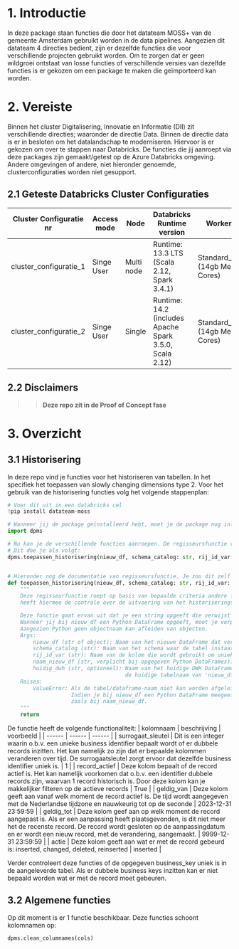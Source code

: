 # 1. Introductie
In deze package staan functies die door het datateam MOSS+ van de gemeente Amsterdam gebruikt worden in de data pipelines. Aangezien dit datateam 4 directies bedient, zijn er dezelfde functies die voor verschillende projecten gebruikt worden. Om te zorgen dat er geen wildgroei ontstaat van losse functies of verschillende versies van dezelfde functies is er gekozen om een package te maken die geïmporteerd kan worden.

# 2. Vereiste
Binnen het cluster Digitalisering, Innovatie en Informatie (DII) zit verschillende directies; waaronder de directie Data. Binnen de directie data is er in besloten om het datalandschap te moderniseren. Hiervoor is er gekozen om over te stappen naar Databricks. De functies die jij aanroept via deze packages zijn gemaakt/getest op de Azure Databricks omgeving. Andere omgevingen of andere, niet hieronder genoemde, clusterconfiguraties worden niet gesupport. 

## 2.1 Geteste Databricks Cluster Configuraties

| Cluster Configuratie nr |Access mode | Node | Databricks Runtime version | Worker type | Min Workers | Max Workers | Driver type |
| ------ | ------ | ------ | ------ | ------ | ------ | ------ | ------ |
| cluster_configuratie_1 | Singe User | Multi node | Runtime: 13.3 LTS (Scala 2.12, Spark 3.4.1) | Standard_DS3_v2 (14gb Memory, 4 Cores) | 2 | 8 | Standard_DS3_v2 (14GB Memory, 4 Cores) |
| cluster_configuratie_2 | Singe User | Single | Runtime: 14.2 (includes Apache Spark 3.5.0, Scala 2.12) | Standard_DS3_v2 (14gb Memory, 4 Cores) | 1 | 1 | Standard_DS3_v2 (14GB Memory, 4 Cores) |

## 2.2 Disclaimers
>> **Deze repo zit in de Proof of Concept fase** 

# 3. Overzicht

## 3.1 Historisering
In deze repo vind je functies voor het historiseren van tabellen. In het specifiek het toepassen van slowly changing dimensions type 2. 
Voor het gebruik van de historisering functies volg het volgende stappenplan:

```python
# Voer dit uit in een databricks cel
!pip install datateam-moss

# Wanneer jij de package geïnstalleerd hebt, moet je de package nog inladen.
import dpms

# Nu kan je de verschillende functies aanroepen. De regisseursfunctie voor historisering is toepassen_historisering().
# Dit doe je als volgt:
dpms.toepassen_historisering(nieuw_df, schema_catalog: str, rij_id_var: str, naam_nieuw_df=None, huidig_dwh: str = None):


# Hieronder nog de documentatie van regisseursfunctie. Je zou dit zelf ook kunnen opzoeken in de /src-map.
def toepassen_historisering(nieuw_df, schema_catalog: str, rij_id_var: str, naam_nieuw_df=None, huidig_dwh: str = None):
    """
    Deze regisseurfunctie roept op basis van bepaalde criteria andere functies aan en
    heeft hiermee de controle over de uitvoering van het historiseringsproces.

    Deze functie gaat ervan uit dat je een string opgeeft die verwijst naar een SQL temporary view of Python DataFrame.
    Wanneer jij bij nieuw_df een Python DataFrame opgeeft, moet je verplicht naam_nieuw_df invullen.
    Aangezien Python geen objectnaam kan afleiden van objecten.
    Args:
        nieuw_df (str of object): Naam van het nieuwe DataFrame dat verwijst naar een temporary view met gewijzigde gegeven of een Python DataFrame
        schema_catalog (str): Naam van het schema waar de tabel instaat of opgeslagen moet worden.
        rij_id_var (str): Naam van de kolom die wordt gebruikt om unieke rijen te identificeren.
        naam_nieuw_df (str, verplicht bij opgegeven Python DataFrames): Naam van DataFrame/Tabel zoals die opgeslagen is in het opgegeven schema/catalog
        huidig_dwh (str, optioneel): Naam van het huidige DWH DataFrame. Indien niet opgegeven, wordt
                                     de huidige tabelnaam van 'nieuw_df' gebruikt (komt overeen met het DWH).
    Raises:
        ValueError: Als de tabel/dataframe-naam niet kan worden afgeleid vanuit het object. 
                    Indien je bij nieuw_df een Python DataFrame meegeeft, moet je de naam van de tabel geven 
                    zoals bij naam_nieuw_df.
    """
    return
```




De functie heeft de volgende functionaliteit:
| kolomnaam | beschrijving | voorbeeld | 
| ------ | ------ | ------ |
| surrogaat_sleutel | Dit is een integer waarin o.b.v. een unieke business identifier bepaalt wordt of er dubbele records inzitten. Het kan namelijk zo zijn dat er bepaalde kolommen veranderen over tijd. De surrogaatsleutel zorgt ervoor dat dezelfde business identifier uniek is. | 1 | 
| record_actief | Deze kolom bepaalt of de record actief is. Het kan namelijk voorkomen dat o.b.v. een identifier dubbele records zijn, waarvan 1 record historisch is. Door deze kolom kan je makkelijker filteren op de actieve records | True |
| geldig_van | Deze kolom geeft aan vanaf welk moment de record actief is. De tijd wordt aangegeven met de Nederlandse tijdzone en nauwkeurig tot op de seconde | 2023-12-31 23:59:59 | 
| geldig_tot | Deze kolom geef aan op welk moment de record aangepast is. Als er een aanpassing heeft plaatsgevonden, is dit niet meer het de recenste record. De record wordt gesloten op de aanpassingdatum en er wordt een nieuw record, met de verandering, aangemaakt. | 9999-12-31 23:59:59 |
| actie | Deze kolom geeft aan wat er met de record gebeurd is: inserted, changed, deleted, reinserted | inserted |

Verder controleert deze functies of de opgegeven business_key uniek is in de aangeleverde tabel. Als er dubbele business keys inzitten kan er niet bepaald worden wat er met de record moet gebeuren.

## 3.2 Algemene functies
Op dit moment is er 1 functie beschikbaar. Deze functies schoont kolomnamen op:

```python
dpms.clean_columnames(cols)
```      
